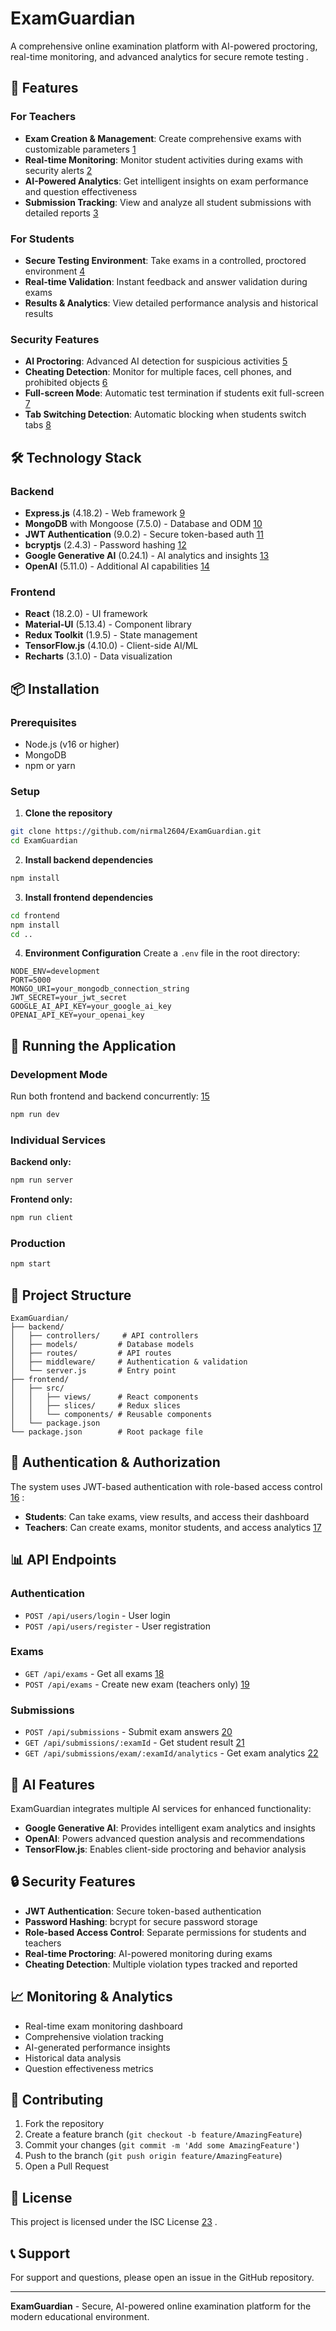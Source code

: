 # ExamGuardian
A comprehensive online examination platform with AI-powered proctoring, real-time monitoring, and advanced analytics for secure remote testing <cite/>.

## 🚀 Features

### For Teachers
- **Exam Creation & Management**: Create comprehensive exams with customizable parameters [1](#1-0) 
- **Real-time Monitoring**: Monitor student activities during exams with security alerts [2](#1-1) 
- **AI-Powered Analytics**: Get intelligent insights on exam performance and question effectiveness <cite/>
- **Submission Tracking**: View and analyze all student submissions with detailed reports [3](#1-2) 

### For Students
- **Secure Testing Environment**: Take exams in a controlled, proctored environment [4](#1-3) 
- **Real-time Validation**: Instant feedback and answer validation during exams <cite/>
- **Results & Analytics**: View detailed performance analysis and historical results <cite/>

### Security Features
- **AI Proctoring**: Advanced AI detection for suspicious activities [5](#1-4) 
- **Cheating Detection**: Monitor for multiple faces, cell phones, and prohibited objects [6](#1-5) 
- **Full-screen Mode**: Automatic test termination if students exit full-screen [7](#1-6) 
- **Tab Switching Detection**: Automatic blocking when students switch tabs [8](#1-7) 

## 🛠 Technology Stack

### Backend
- **Express.js** (4.18.2) - Web framework [9](#1-8) 
- **MongoDB** with Mongoose (7.5.0) - Database and ODM [10](#1-9) 
- **JWT Authentication** (9.0.2) - Secure token-based auth [11](#1-10) 
- **bcryptjs** (2.4.3) - Password hashing [12](#1-11) 
- **Google Generative AI** (0.24.1) - AI analytics and insights [13](#1-12) 
- **OpenAI** (5.11.0) - Additional AI capabilities [14](#1-13) 

### Frontend
- **React** (18.2.0) - UI framework
- **Material-UI** (5.13.4) - Component library
- **Redux Toolkit** (1.9.5) - State management
- **TensorFlow.js** (4.10.0) - Client-side AI/ML
- **Recharts** (3.1.0) - Data visualization

## 📦 Installation

### Prerequisites
- Node.js (v16 or higher)
- MongoDB
- npm or yarn

### Setup

1. **Clone the repository**
```bash
git clone https://github.com/nirmal2604/ExamGuardian.git
cd ExamGuardian
```

2. **Install backend dependencies**
```bash
npm install
```

3. **Install frontend dependencies**
```bash
cd frontend
npm install
cd ..
```

4. **Environment Configuration**
Create a `.env` file in the root directory:
```env
NODE_ENV=development
PORT=5000
MONGO_URI=your_mongodb_connection_string
JWT_SECRET=your_jwt_secret
GOOGLE_AI_API_KEY=your_google_ai_key
OPENAI_API_KEY=your_openai_key
```

## 🚀 Running the Application

### Development Mode
Run both frontend and backend concurrently: [15](#1-14) 
```bash
npm run dev
```

### Individual Services
**Backend only:**
```bash
npm run server
```

**Frontend only:**
```bash
npm run client
```

### Production
```bash
npm start
```

## 📁 Project Structure

```
ExamGuardian/
├── backend/
│   ├── controllers/     # API controllers
│   ├── models/         # Database models
│   ├── routes/         # API routes
│   ├── middleware/     # Authentication & validation
│   └── server.js       # Entry point
├── frontend/
│   ├── src/
│   │   ├── views/      # React components
│   │   ├── slices/     # Redux slices
│   │   └── components/ # Reusable components
│   └── package.json
└── package.json        # Root package file
```

## 🔐 Authentication & Authorization

The system uses JWT-based authentication with role-based access control [16](#1-15) :

- **Students**: Can take exams, view results, and access their dashboard
- **Teachers**: Can create exams, monitor students, and access analytics [17](#1-16) 

## 📊 API Endpoints

### Authentication
- `POST /api/users/login` - User login
- `POST /api/users/register` - User registration

### Exams
- `GET /api/exams` - Get all exams [18](#1-17) 
- `POST /api/exams` - Create new exam (teachers only) [19](#1-18) 

### Submissions
- `POST /api/submissions` - Submit exam answers [20](#1-19) 
- `GET /api/submissions/:examId` - Get student result [21](#1-20) 
- `GET /api/submissions/exam/:examId/analytics` - Get exam analytics [22](#1-21) 

## 🤖 AI Features

ExamGuardian integrates multiple AI services for enhanced functionality:

- **Google Generative AI**: Provides intelligent exam analytics and insights
- **OpenAI**: Powers advanced question analysis and recommendations
- **TensorFlow.js**: Enables client-side proctoring and behavior analysis

## 🔒 Security Features

- **JWT Authentication**: Secure token-based authentication
- **Password Hashing**: bcrypt for secure password storage
- **Role-based Access Control**: Separate permissions for students and teachers
- **Real-time Proctoring**: AI-powered monitoring during exams
- **Cheating Detection**: Multiple violation types tracked and reported

## 📈 Monitoring & Analytics

- Real-time exam monitoring dashboard
- Comprehensive violation tracking
- AI-generated performance insights
- Historical data analysis
- Question effectiveness metrics

## 🤝 Contributing

1. Fork the repository
2. Create a feature branch (`git checkout -b feature/AmazingFeature`)
3. Commit your changes (`git commit -m 'Add some AmazingFeature'`)
4. Push to the branch (`git push origin feature/AmazingFeature`)
5. Open a Pull Request

## 📄 License

This project is licensed under the ISC License [23](#1-22) .

## 📞 Support

For support and questions, please open an issue in the GitHub repository.

---

**ExamGuardian** - Secure, AI-powered online examination platform for the modern educational environment.
